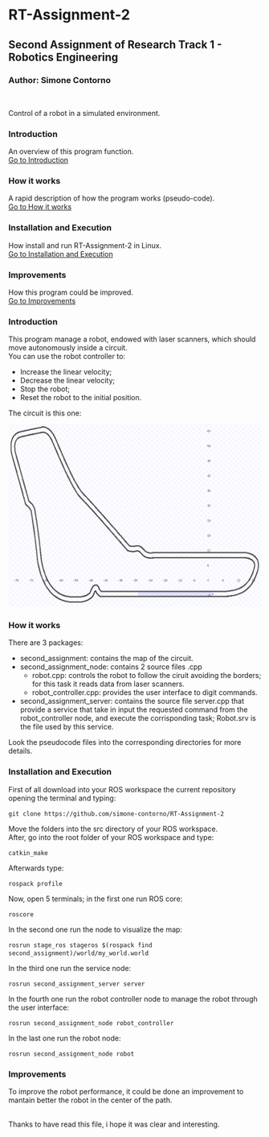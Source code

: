 # RT-Assignment-2
## Second Assignment of Research Track 1 - Robotics Engineering
### Author: Simone Contorno

<br>

Control of a robot in a simulated environment.

### Introduction
An overview of this program function.<br>
[Go to Introduction](#intro)

### How it works
A rapid description of how the program works (pseudo-code).<br>
[Go to How it works](#how)

### Installation and Execution
How install and run RT-Assignment-2 in Linux.<br>
[Go to Installation and Execution](#installation)

### Improvements
How this program could be improved.<br>
[Go to Improvements](#improve)

<a name="intro"></a>
### Introduction

This program manage a robot, endowed with laser scanners, which should move autonomously inside a circuit.<br>
You can use the robot controller to:
<ul>
    <li>Increase the linear velocity;</li>
    <li>Decrease the linear velocity;</li>
    <li>Stop the robot;</li>
    <li>Reset the robot to the initial position.</li>
</ul>

The circuit is this one:

![map](https://github.com/simone-contorno/RT-Assignment-2/blob/main/second_assignment_map.png)

<a name="how"></a>
### How it works

There are 3 packages:
<ul>
    <li>second_assignment: contains the map of the circuit.</li>
    <li>second_assignment_node: contains 2 source files .cpp
        <ul>
            <li>robot.cpp: controls the robot to follow the ciruit avoiding the borders; for this task it reads data from laser scanners.</li>
            <li>robot_controller.cpp: provides the user interface to digit commands.</li>
        </ul>
    </li>
    <li>second_assignment_server: contains the source file server.cpp that provide a service that take in input the requested command from the robot_controller node, and execute the corrisponding task; Robot.srv is the file used by this service.</li>
</ul>

Look the pseudocode files into the corresponding directories for more details.<br>

<a name="installation"></a>
### Installation and Execution

First of all download into your ROS workspace the current repository opening the terminal and typing:

<pre><code>git clone https://github.com/simone-contorno/RT-Assignment-2</code></pre>

Move the folders into the src directory of your ROS workspace.<br> 
After, go into the root folder of your ROS workspace and type: 

<pre><code>catkin_make</code></pre>

Afterwards type:

<pre><code>rospack profile</code></pre>

Now, open 5 terminals; in the first one run ROS core:

<pre><code>roscore</code></pre>

In the second one run the node to visualize the map:

<pre><code>rosrun stage_ros stageros $(rospack find second_assignment)/world/my_world.world</code></pre>

In the third one run the service node:

<pre><code>rosrun second_assignment_server server</code></pre>

In the fourth one run the robot controller node to manage the robot through the user interface:

<pre><code>rosrun second_assignment_node robot_controller</code></pre>

In the last one run the robot node:

<pre><code>rosrun second_assignment_node robot</code></pre>

<a name="improve"></a>
### Improvements

To improve the robot performance, it could be done an improvement to mantain better the robot in the center of the path.<br><br>

Thanks to have read this file, i hope it was clear and interesting.<br>
